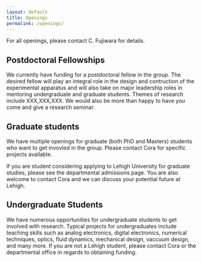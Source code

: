 ```yaml
---
layout: default
title: Openings
permalink: /openings/
---
```

For all openings, please contact C. Fujiwara for details.

## Postdoctoral Fellowships
We currently have funding for a postdoctoral fellow in the group.  The desired fellow will play an integral role
in the design and contruction of the experimental apparatus and will also take on major leadership roles in mentoring
undergraduate and graduate students.  Themes of research include XXX,XXX,XXX.  We would also be more than happy to have you come and give a research seminar.


## Graduate students
We have multiple openings for graduate (both PhD and Masters) students who want to get invovled in the group.  Please contact Cora for specific projects available.

If you are student considering applying to Lehigh University for graduate studies, please see the departmental admissions page. You are also welcome to contact Cora and we can discuss your potential future at Lehigh.

## Undergraduate Students
We have numerous opportunities for undergraduate students to get involved with research.  Typical projects for undergraduates include teaching skills such as 
analog electronics, digital electronics, numerical techniques, optics, fluid dynamics, mechanical design, vaccuum design, and many more. If you are not a Lehigh student, please contact Cora or the departmental office in regards to obtaining funding.